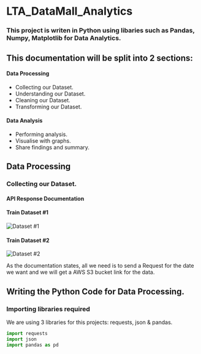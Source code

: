 # LTA_DataMall_Analytics

### This project is writen in Python using libaries such as Pandas, Numpy, Matplotlib for Data Analytics. 

## This documentation will be split into 2 sections: 
#### Data Processing 
- Collecting our Dataset.
- Understanding our Dataset.
- Cleaning our Dataset.
- Transforming our Dataset.
#### Data Analysis
- Performing analysis.
- Visualise with graphs.
- Share findings and summary.

## Data Processing
### Collecting our Dataset.
#### API Response Documentation 
#### Train Dataset #1
![Dataset #1](https://github.com/caizhitan/LTA_DataMall_Analytics/assets/150103035/79d3914c-744f-4438-9f43-a85ffa311803)


#### Train Dataset #2
![Dataset #2](https://github.com/caizhitan/LTA_DataMall_Analytics/assets/150103035/b14c832b-4416-426d-84b1-38fa8a8f574e)

As the documentation states, all we need is to send a Request for the date we want and we will get a AWS S3 bucket link for the data. 






## Writing the Python Code for Data Processing.
### Importing libraries required
We are using 3 libraries for this projects: requests, json & pandas.
```Python
import requests
import json
import pandas as pd
```

